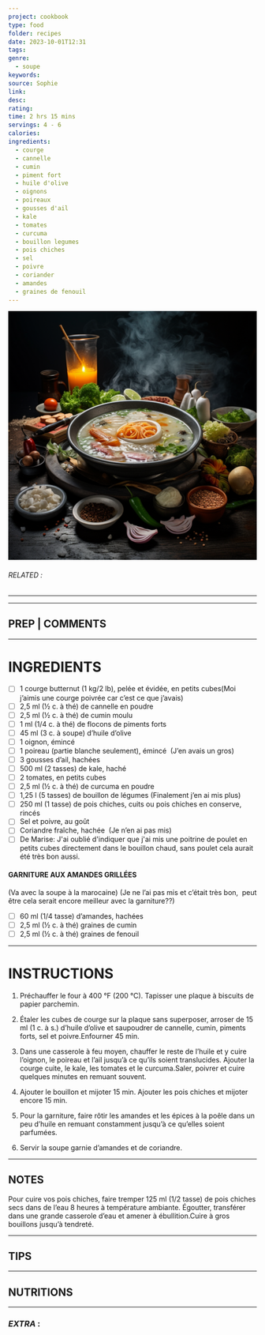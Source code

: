 ```yaml
---
project: cookbook
type: food
folder: recipes
date: 2023-10-01T12:31
tags: 
genre:
  - soupe
keywords: 
source: Sophie
link: 
desc: 
rating: 
time: 2 hrs 15 mins
servings: 4 - 6
calories: 
ingredients:
  - courge
  - cannelle
  - cumin
  - piment fort
  - huile d'olive
  - oignons
  - poireaux
  - gousses d'ail
  - kale
  - tomates
  - curcuma
  - bouillon legumes
  - pois chiches
  - sel
  - poivre
  - coriander
  - amandes
  - graines de fenouil
---
```


![IMAGE](_default.png)

###### *RELATED* : 
---


---
## PREP | COMMENTS



---
# INGREDIENTS

- [ ] 1 courge butternut (1 kg/2 lb), pelée et évidée, en petits cubes(Moi j’aimis une courge poivrée car c’est ce que j’avais)
- [ ] 2,5 ml (½ c. à thé) de cannelle en poudre
- [ ] 2,5 ml (½ c. à thé) de cumin moulu
- [ ] 1 ml (1/4 c. à thé) de flocons de piments forts
- [ ] 45 ml (3 c. à soupe) d’huile d’olive
- [ ] 1 oignon, émincé
- [ ] 1 poireau (partie blanche seulement), émincé  (J’en avais un gros)
- [ ] 3 gousses d’ail, hachées
- [ ] 500 ml (2 tasses) de kale, haché
- [ ] 2 tomates, en petits cubes
- [ ] 2,5 ml (½ c. à thé) de curcuma en poudre
- [ ] 1,25 l (5 tasses) de bouillon de légumes (Finalement j’en ai mis plus)
- [ ] 250 ml (1 tasse) de pois chiches, cuits ou pois chiches en conserve, rincés
- [ ] Sel et poivre, au goût
- [ ] Coriandre fraîche, hachée  (Je n’en ai pas mis)
- [ ] De Marise: J'ai oublié d'indiquer que j'ai mis une poitrine de poulet en petits cubes directement dans le bouillon chaud, sans poulet cela aurait été très bon aussi.

#### **GARNITURE AUX AMANDES GRILLÉES** 
(Va avec la soupe à la marocaine) (Je ne l’ai pas mis et c’était très bon,  peut être cela serait encore meilleur avec la garniture??)

- [ ] 60 ml (1/4 tasse) d’amandes, hachées
- [ ] 2,5 ml (½ c. à thé) graines de cumin
- [ ] 2,5 ml (½ c. à thé) graines de fenouil

---
# INSTRUCTIONS

1. Préchauffer le four à 400 °F (200 °C). Tapisser une plaque à biscuits de papier parchemin.
    
2. Étaler les cubes de courge sur la plaque sans superposer, arroser de 15 ml (1 c. à s.) d’huile d’olive et saupoudrer de cannelle, cumin, piments forts, sel et poivre.Enfourner 45 min.
    
3. Dans une casserole à feu moyen, chauffer le reste de l’huile et y cuire l’oignon, le poireau et l’ail jusqu’à ce qu’ils soient translucides. Ajouter la courge cuite, le kale, les tomates et le curcuma.Saler, poivrer et cuire quelques minutes en remuant souvent.
    
4. Ajouter le bouillon et mijoter 15 min. Ajouter les pois chiches et mijoter encore 15 min.
    
5. Pour la garniture, faire rôtir les amandes et les épices à la poêle dans un peu d’huile en remuant constamment jusqu’à ce qu’elles soient parfumées.
    
6. Servir la soupe garnie d’amandes et de coriandre.

---
## NOTES

Pour cuire vos pois chiches, faire tremper 125 ml (1/2 tasse) de pois chiches secs dans de l’eau 8 heures à température ambiante. Égoutter, transférer dans une grande casserole d’eau et amener à ébullition.Cuire à gros bouillons jusqu’à tendreté.

---
## TIPS



---
## NUTRITIONS



---
### *EXTRA* :



